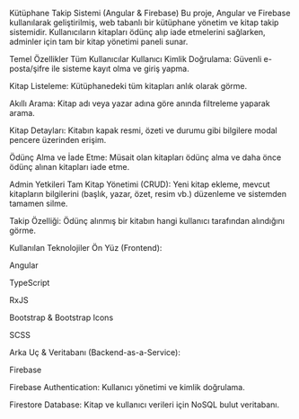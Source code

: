 Kütüphane Takip Sistemi (Angular & Firebase)
Bu proje, Angular ve Firebase kullanılarak geliştirilmiş, web tabanlı bir kütüphane yönetim ve kitap takip sistemidir. Kullanıcıların kitapları ödünç alıp iade etmelerini sağlarken, adminler için tam bir kitap yönetimi paneli sunar.

 Temel Özellikler
Tüm Kullanıcılar
Kullanıcı Kimlik Doğrulama: Güvenli e-posta/şifre ile sisteme kayıt olma ve giriş yapma.

Kitap Listeleme: Kütüphanedeki tüm kitapları anlık olarak görme.

Akıllı Arama: Kitap adı veya yazar adına göre anında filtreleme yaparak arama.

Kitap Detayları: Kitabın kapak resmi, özeti ve durumu gibi bilgilere modal pencere üzerinden erişim.

Ödünç Alma ve İade Etme: Müsait olan kitapları ödünç alma ve daha önce ödünç alınan kitapları iade etme.

Admin Yetkileri
Tam Kitap Yönetimi (CRUD): Yeni kitap ekleme, mevcut kitapların bilgilerini (başlık, yazar, özet, resim vb.) düzenleme ve sistemden tamamen silme.

Takip Özelliği: Ödünç alınmış bir kitabın hangi kullanıcı tarafından alındığını görme.

 Kullanılan Teknolojiler
Ön Yüz (Frontend):

Angular

TypeScript

RxJS

Bootstrap & Bootstrap Icons

SCSS

Arka Uç & Veritabanı (Backend-as-a-Service):

Firebase

Firebase Authentication: Kullanıcı yönetimi ve kimlik doğrulama.

Firestore Database: Kitap ve kullanıcı verileri için NoSQL bulut veritabanı.


